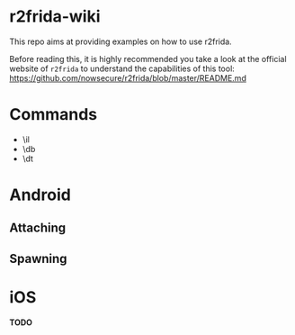# r2frida-wiki
This repo aims at providing examples on how to use r2frida.

Before reading this, it is highly recommended you take a look at the official website of `r2frida` to understand the capabilities of this tool: https://github.com/nowsecure/r2frida/blob/master/README.md

Commands
=========
- \il
- \db
- \dt

Android
=======

Attaching
---------

Spawning
--------

iOS
===

**TODO**
